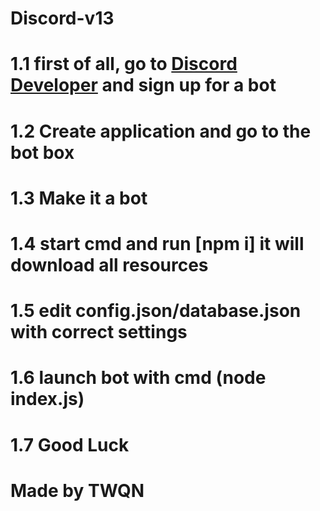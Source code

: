 # Discord-v13

# 1.1 first of all, go to [Discord Developer](https://discord.com/developers/applications) and sign up for a bot

# 1.2 Create application and go to the bot box

# 1.3 Make it a bot

# 1.4 start cmd and run [npm i]  it will download all resources

# 1.5 edit config.json/database.json with correct settings 

# 1.6 launch bot with cmd (node index.js)

# 1.7 Good Luck

# Made by TWQN
